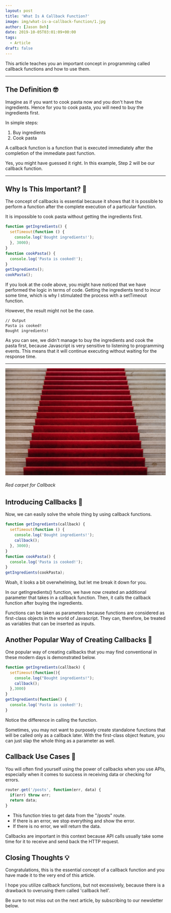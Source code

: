 ```yaml
---
layout: post
title: 'What Is A Callback Function?'
image: img/what-is-a-callback-function/1.jpg
author: [Jason Beh]
date: 2019-10-05T03:01:09+00:00
tags:
  - Article
draft: false
---
```


This article teaches you an important concept in programming called callback functions and how to use them.

---

## The Definition 🤓

Imagine as if you want to cook pasta now and you don't have the ingredients. Hence for you to cook pasta, you will need to buy the ingredients first.

In simple steps:

1. Buy ingredients
2. Cook pasta

A callback function is a function that is executed immediately after the completion of the immediate past function.

Yes, you might have guessed it right. In this example, Step 2 will be our callback function.

---

## Why Is This Important? 🤔

The concept of callbacks is essential because it shows that it is possible to perform a function after the complete execution of a particular function.

It is impossible to cook pasta without getting the ingredients first.

```javascript
function getIngredients() {
  setTimeout(function () {
    console.log('Bought ingredients!');
  }, 3000);
}
function cookPasta() {
  console.log('Pasta is cooked!');
}
getIngredients();
cookPasta();
```

If you look at the code above, you might have noticed that we have performed the logic in terms of code. Getting the ingredients tend to incur some time, which is why I stimulated the process with a setTimeout function.

However, the result might not be the case.

```
// Output
Pasta is cooked!
Bought ingredients!
```

As you can see, we didn't manage to buy the ingredients and cook the pasta first, because Javascript is very sensitive to listening to programming events. This means that it will continue executing without waiting for the response time.

---

![Red Carpet](img/what-is-a-callback-function/2.jpg)

###### Red carpet for Callback

## Introducing Callbacks 🙌

Now, we can easily solve the whole thing by using callback functions.

```javascript
function getIngredients(callback) {
  setTimeout(function () {
    console.log('Bought ingredients!');
    callback();
  }, 3000);
}
function cookPasta() {
  console.log('Pasta is cooked!');
}
getIngredients(cookPasta);
```

Woah, it looks a bit overwhelming, but let me break it down for you.

In our getIngredients() function, we have now created an additional parameter that takes in a callback function. Then, it calls the callback function after buying the ingredients.

Functions can be taken as parameters because functions are considered as first-class objects in the world of Javascript. They can, therefore, be treated as variables that can be inserted as inputs.

## Another Popular Way of Creating Callbacks 💯

One popular way of creating callbacks that you may find conventional in these modern days is demonstrated below.

```javascript
function getIngredients(callback) {
  setTimeout(function(){
    console.log("Bought ingredients!");
    callback();
  },3000)
}
getIngredients(function() {
  console.log('Pasta is cooked!');
}
```

Notice the difference in calling the function.

Sometimes, you may not want to purposely create standalone functions that will be called only as a callback later. With the first-class object feature, you can just slap the whole thing as a parameter as well.

## Callback Use Cases 💪

You will often find yourself using the power of callbacks when you use APIs, especially when it comes to success in receiving data or checking for errors.

```javascript
router.get('/posts', function(err, data) {
  if(err) throw err;
  return data;
}
```

- This function tries to get data from the "/posts" route.
- If there is an error, we stop everything and show the error.
- If there is no error, we will return the data.

Callbacks are important in this context because API calls usually take some time for it to receive and send back the HTTP request.

## Closing Thoughts 💡

Congratulations, this is the essential concept of a callback function and you have made it to the very end of this article.

I hope you utilize callback functions, but not excessively, because there is a drawback to overusing them called 'callback hell'.

Be sure to not miss out on the next article, by subscribing to our newsletter below.
